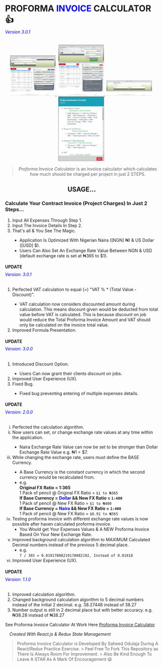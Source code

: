 <h1>PROFORMA <span style="color: blue;">INVOICE</span> CALCULATOR 👍</h1>
<h6 style="color: blue; margin-top: -1rem;"><em>Version 3.0.1</em></h6>

<div align="center">
  <a href="./screenshot/V3.0.1-Update-Screenshot/sido1.png" style="margin-right: 5px;">
    <img src="./screenshot/V3.0.1-Update-Screenshot/sido1.png" alt="Screenshot 1" width="150" />
  </a>
  <a href="./screenshot/V3.0.1-Update-Screenshot/sido2.png" style="margin-right: 5px;">
    <img src="./screenshot/V3.0.1-Update-Screenshot/sido2.png" alt="Screenshot 2" width="150" />
  </a>
  <a href="./screenshot/V3.0.1-Update-Screenshot/sido3.png" style="margin-right: 5px;">
    <img src="./screenshot/V3.0.1-Update-Screenshot/sido3.png" alt="Screenshot 3" width="150" />
  </a>
  <a href="./screenshot/V3.0.1-Update-Screenshot/sido4.PNG" style="margin-right: 5px;">
    <img src="./screenshot/V3.0.1-Update-Screenshot/sido4.PNG" alt="Screenshot 4" width="150" />
  </a>
</div>

<blockquote align="center">
  <em>Proforma Invoice Calculator</em> is an invoice calculator which calculates
  how much should be charged per project in just 2 STEPS.
</blockquote>

<h2 align="center">USAGE...</h2>

<h3>Calculate Your Contract Invoice (Project Charges) In Just 2 Steps...</h3>

<ol>
  <li>Input All Expenses Through Step 1.</li>
  <li>Input The Invoice Details In Step 2.</li>
  <li>That's all & You See The Magic.</li>
  <ul style="list-style-type: disc">
    <li>
      Application Is Optimized With Nigerian Naira ([NGN] ₦) & US Dollar ([USD]
      $).
    </li>
    <li>
      Users Can Also Set An Exchange Rate Value Between NGN & USD (default
      exchange rate is set at ₦365 to $1).
    </li>
  </ul>
</ol>

<h4>UPDATE</h4>
<h6 style="color: blue; margin-top: -0.7rem;"><em>Version: 3.0.1</em></h6>
<ol>
  <li>Perfected VAT calculation to equal (=) "VAT % * (Total Value - Discount)".</li>
  <ul style="list-style-type: disc">
    <li>VAT calculation now considers discounted amount during calculation. This means discount given would be deducted from total value before VAT is calculated. This is because discount on job would reduce the Total Proforma Invoice Amount and VAT should only be calculated on the invoice total value.</li>
  </ul>
  <li>Improved Formula Presentation.</li>
</ol>

<h4>UPDATE</h4>
<h6 style="color: blue; margin-top: -0.7rem;"><em>Version: 3.0.0</em></h6>
<ol>
  <li>Introduced Discount Option.</li>
  <ul style="list-style-type: disc">
    <li>Users Can now grant their clients discount on jobs.</li>
  </ul>
  <li>Improved User Experience (UX).</li>
  <li>
    Fixed Bug.
  </li>
    <ul style="list-style-type: disc">
      <li>Fixed bug preventing entering of multiple expenses details.</li>
    </ul>
</ol>

<h4>UPDATE</h4>
<h6 style="color: blue; margin-top: -0.7rem;"><em>Version: 2.0.0</em></h6>

<ol type="i">
  <li>Perfected the calculation algorithm.</li>
  <li>
    Now users can set, or change exchange rate values at any time within the
    application.
  </li>
  <ul style="list-style-type: disc">
    <li>
      Naira Exchange Rate Value can now be set to be stronger than Dollar
      Exchange Rate Value e.g. ₦1 = $7.
    </li>
  </ul>
  <li>
    While changing the exchange rate, users must define the BASE Currency.
  </li>
  <ul style="list-style-type: disc">
    <li>
      A Base Currency is the constant currency in which the second currency
      would be recalculated from.
    </li>
    <li>
      <div>e.g.</div>
      <b>Original FX Ratio = 1:365 </b> <br />
      1 Pack of pencil @ Original FX Ratio = <code>$1 to ₦365</code> <br />
      <b>
        If Base Currency = <span style="color: blue;">Dollar</span> && New FX
        Ratio = <code>1:400</code>
      </b>
      <br />
      1 Pack of pencil @ New FX Ratio = <code>$1 to ₦400</code> <br />
      <b>
        If Base Currency = <span style="color: blue;">Naira</span> && New FX
        Ratio = <code>1:400</code>
      </b>
      <br />
      1 Pack of pencil @ New FX Ratio = <code>$0.91 to ₦365</code> <br />
    </li>
  </ul>
  <li>
    Testing proforma invoice with different exchange rate values is now possible
    after haven calculated proforma invoice.
    <ul style="list-style-type: disc">
      <li>
        You Would get Your Expenses Values & A NEW Proforma Invoice Based On
        Your New Exchange Rate.
      </li>
    </ul>
  </li>
  <li>
    Improved background calculation algorithm to MAXIMUM Calculated Decimal
    numbers instead of the previous 5 decimal place.
    <ul style="list-style-type: disc">
      <li>
        <div>e.g.</div>
        <code>7 / 365 = 0.01917808219178082192, Instead of 0.01918</code>
      </li>
    </ul>
  </li>
  <li>Improved User Experience (UX).</li>
</ol>

<h4>UPDATE</h4>
<h6 style="color: blue; margin-top: -0.7rem;"><em>Version: 1.1.0</em></h6>

<ol>
  <li>Improved calculation algorithm.</li>
  <li>
    Changed background calculation algorithm to 5 decimal numbers instead of the
    initial 2 decimal. e.g. 38.27448 instead of 38.27
  </li>
  <li style="">
    Number output is still in 2 decimal place but with better accuracy. e.g.
    ₦38.28 instead of ₦38.27
  </li>
</ol>

See Proforma Invoice Calculator At Work Here [Proforma Invoice
Calculator](https://sidodus.github.io/Sidodus-proforma-invoice-calculator/)

<h6 style="margin: 1em;"><em>Created With React.js & Redux State Management</em></h6>

> Proforma Invoice Calculator is Developed By Saheed Odulaja During A
> React/Redux Practice Exercise. > Feel Free To Fork This Repository as There Is
> Always Room For Improvement. > Also Be Kind Enough To Leave A STAR As A Mark Of
> Encouragement 😃

